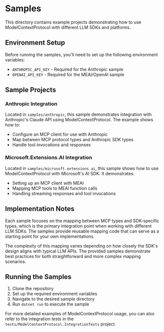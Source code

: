 # Samples

This directory contains example projects demonstrating how to use ModelContextProtocol with different LLM SDKs and platforms.

## Environment Setup

Before running the samples, you'll need to set up the following environment variables:

- `ANTHROPIC_API_KEY` - Required for the Anthropic sample
- `OPENAI_API_KEY` - Required for the MEAI/OpenAI sample

## Sample Projects

### Anthropic Integration

Located in `samples/anthropic`, this sample demonstrates integration with Anthropic's Claude API using ModelContextProtocol. The example shows how to:
- Configure an MCP client for use with Anthropic
- Map between MCP protocol types and Anthropic SDK types
- Handle tool invocations and responses

### Microsoft.Extensions.AI Integration

Located in `samples/microsoft.extensions.ai`, this sample shows how to use ModelContextProtocol with Microsoft's AI SDK. It demonstrates:
- Setting up an MCP client with MEAI
- Mapping MCP tools to MEAI function calls
- Handling streaming responses and tool invocations

## Implementation Notes

Each sample focuses on the mapping between MCP types and SDK-specific types, which is the primary integration point when working with different LLM SDKs. The samples provide reusable mapping code that can serve as a starting point for your own implementations.

The complexity of this mapping varies depending on how closely the SDK's design aligns with typical LLM APIs. The provided samples demonstrate best practices for both straightforward and more complex mapping scenarios.

## Running the Samples

1. Clone the repository
2. Set up the required environment variables
3. Navigate to the desired sample directory
4. Run `dotnet run` to execute the sample

For more detailed examples of ModelContextProtocol usage, you can also refer to the integration tests in the `tests/ModelContextProtocol.IntegrationTests` project.